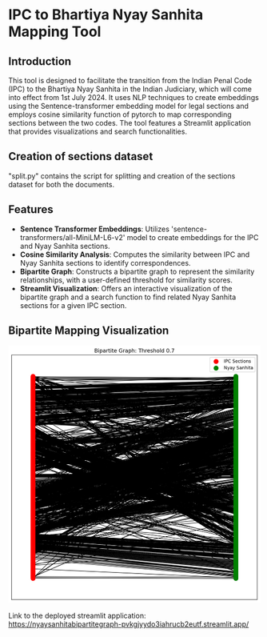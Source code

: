 # IPC to Bhartiya Nyay Sanhita Mapping Tool

## Introduction
This tool is designed to facilitate the transition from the Indian Penal Code (IPC) to the Bhartiya Nyay Sanhita in the Indian Judiciary, which will come into effect from 1st July 2024. It uses NLP techniques to create embeddings using the Sentence-transformer embedding model for legal sections and employs cosine similarity function of pytorch to map corresponding sections between the two codes. The tool features a Streamlit application that provides visualizations and search functionalities.

## Creation of sections dataset
"split.py" contains the script for splitting and creation of the sections dataset for both the documents.

## Features
- **Sentence Transformer Embeddings**: Utilizes 'sentence-transformers/all-MiniLM-L6-v2' model to create embeddings for the IPC and Nyay Sanhita sections.
- **Cosine Similarity Analysis**: Computes the similarity between IPC and Nyay Sanhita sections to identify correspondences.
- **Bipartite Graph**: Constructs a bipartite graph to represent the similarity relationships, with a user-defined threshold for similarity scores.
- **Streamlit Visualization**: Offers an interactive visualization of the bipartite graph and a search function to find related Nyay Sanhita sections for a given IPC section.

## Bipartite Mapping Visualization

![Bipartite Mapping Visualization](./0.7a.png)


Link to the deployed streamlit application: https://nyaysanhitabipartitegraph-pvkgjyydo3iahrucb2eutf.streamlit.app/
